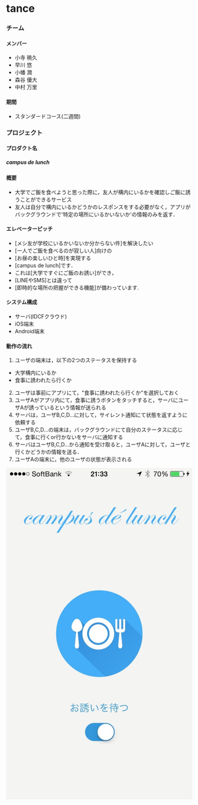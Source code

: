 # tance
### チーム
#### メンバー
* 小寺 暁久
* 早川 悠
* 小幡 潤
* 森谷 優大
* 中村 万里

#### 期間
* スタンダードコース(二週間)

### プロジェクト
#### プロダクト名
##### campus de lunch

#### 概要
* 大学でご飯を食べようと思った際に，友人が構内にいるかを確認しご飯に誘うことができるサービス
* 友人は自分で構内にいるかどうかのレスポンスをする必要がなく，アプリがバックグラウンドで'特定の場所にいるかいないか'の情報のみを返す．

#### エレベーターピッチ
* [メシ友が学校にいるかいないか分からない件]を解決したい
* [一人でご飯を食べるのが寂しい人]向けの
* [お昼の楽しいひと時]を実現する
* [campus de lunch]です．
* これは[大学ですぐにご飯のお誘い]ができ，
* [LINEやSMS]とは違って
* [即時的な場所の把握ができる機能]が備わっています.

#### システム構成
* サーバ(IDCFクラウド)
* iOS端末
* Android端末

#### 動作の流れ
1. ユーザの端末は，以下の2つのステータスを保持する
  * 大学構内にいるか
  * 食事に誘われたら行くか
2. ユーザは事前にアプリにて，"食事に誘われたら行くか"を選択しておく
3. ユーザAがアプリ内にて，食事に誘うボタンをタッチすると，サーバにユーザAが誘っているという情報が送られる
4. サーバは，ユーザB,C,D...に対して，サイレント通知にて状態を返すように依頼する
5. ユーザB,C,D...の端末は，バックグラウンドにて自分のステータスに応じて，食事に行くor行かないをサーバに通知する
6. サーバはユーザB,C,D...から通知を受け取ると，ユーザAに対して，ユーザと行くかどうかの情報を送る．
7. ユーザAの端末に，他のユーザの状態が表示される


![home_on](./ScreenShot/home_on.jpg)
